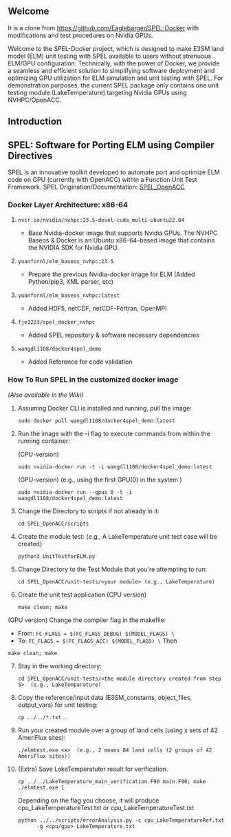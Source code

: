 ## Welcome

It is a clone from https://github.com/Eaglebarger/SPEL-Docker with modifications and test procedures on Nvidia GPUs. 

Welcome to the SPEL-Docker project, which is designed to make E3SM land model (ELM) unit testing with SPEL available to users without strenuous ELM/GPU configuration. Technically, with the power of Docker, we provide a seamless and efficient solution to simplifying software deployment and optimizing GPU utilization for ELM simulation and unit testing with SPEL. For demonstration purposes, the current SPEL package only contains one unit testing module (LakeTemperature) targeting Nvidia GPUs using NVHPC/OpenACC.

## Introduction

## SPEL: Software for Porting ELM using Compiler Directives
SPEL is an innovative toolkit developed to automate port and optimize ELM code on GPU (currently with OpenACC) within a Function Unit Test Framework. SPEL Origination/Documentation: [SPEL_OpenACC](https://github.com/peterdschwartz/SPEL_OpenACC)

### Docker Layer Architecture: x86-64

1. `nvcr.io/nvidia/nvhpc:23.5-devel-cuda_multi-ubuntu22.04`
   - Base Nvidia-docker image that supports Nvidia GPUs. The NVHPC Baseos & Docker is an Ubuntu x86-64-based image that contains the NVIDIA SDK for Nvidia GPU.

2. `yuanfornl/elm_baseos_nvhpc:23.5`
   - Prepare the previous Nvidia-docker image for ELM (Added Python/pip3, XML parser, etc)

3. `yuanfornl/elm_baseos_nvhpc:latest`
   - Added HDF5, netCDF, netCDF-Fortran, OpenMPI

4. `fje1223/spel_docker_nvhpc`
   - Added SPEL repository & software necessary dependencies
     
5. `wangdl1108/docker4spel_demo`
   - Added Reference for code validation

### How To Run SPEL in the customized docker image
*(Also available in the Wiki)*

1. Assuming Docker CLI is installed and running, pull the image:
   ```
   sudo docker pull wangdl1108/docker4spel_demo:latest
   ```

2. Run the image with the -i flag to execute commands from 
   within the running container:

   (CPU-version)
   ```
   sudo nvidia-docker run -t -i wangdl1108/docker4spel_demo:latest
   ```

   (GPU-version)  (e.g., using the first GPU(0) in the system )
   ```
   sudo nvidia-docker run --gpus 0 -t -i wangdl1108/docker4spel_demo:latest
   ```

3. Change the Directory to scripts if not already in it:
   ```
   cd SPEL_OpenACC/scripts
   ```

4. Create the module test: (e.g., A LakeTemperature unit test case will be created)
   ```
   python3 UnitTestforELM.py
   ```

5. Change Directory to the Test Module that you're attempting to run:
   ```
   cd SPEL_OpenACC/unit-tests/<your module> (e.g., LakeTemperature)
   ```

6. Create the unit test application
  (CPU version)
   ```
   make clean; make
   ```
  (GPU version) 
   Change the compiler flag in the makefile:
   - From: `FC_FLAGS = $(FC_FLAGS_DEBUG) $(MODEL_FLAGS) \`
   - To: `FC_FLAGS = $(FC_FLAGS_ACC) $(MODEL_FLAGS) \`
   Then
   ```
   make clean; make
   ```

7. Stay in the working directory:
   ```
   cd SPEL_OpenACC/unit-tests/<the module directory created from step 5>  (e.g., LakeTemparature)
   ```

8. Copy the reference/input data (E3SM_constants, object_files, output_vars) for unit testing:
   ```
   cp ../../*.txt .
   ```

9. Run your created module over a group of land cells (using x sets of 42 AmeriFlux sites):
   ```
   ./elmtest.exe <x>  (e.g., 2 means 84 land cells (2 groups of 42 AmeriFlux sites))
   ```
   
10. (Extra) Save LakeTemperatuter result for verification.
    ```
    cp ../../LakeTemperature_main_verification.F90 main.F90; make
    ./elmtest.exe 1
    ```
    Depending on the flag you choose, it will produce
      cpu_LakeTemperatureTest.txt or   cpu_LakeTemperatureTest.txt

    ```
    python ../../scripts/errorAnalysis.py -c cpu_LakeTemperatureRef.txt
          -g <cpu/gpu>_LakeTemperature.txt
    ```
    
    
      

